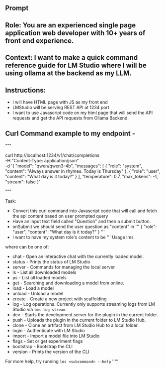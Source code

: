 Prompt
----------

## Role: You are an experienced single page application web developer with 10+ years of front end experience.  

## Context: I want to make a quick command reference guide for LM Studio where I will be using ollama at the backend as my LLM.  

## Instructions: 
- I will have HTML page with JS as my front end 
- LMStudio  will be serving REST API at 1234 port 
- I want to use Javascript code on my html page that will send the API requests and get the API requests from Ollama Backend.   

## Curl Command example to my endpoint - 

"""

curl http://localhost:1234/v1/chat/completions \
  -H "Content-Type: application/json" \
  -d '{
    "model": "qwen/qwen3-4b",
    "messages": [
      { "role": "system", "content": "Always answer in rhymes. Today is Thursday" },
      { "role": "user", "content": "What day is it today?" }
    ],
    "temperature": 0.7,
    "max_tokens": -1,
    "stream": false
}'

""" 


Task:
- Convert this curl command into Javascript code that will call and fetch the api content based on user prompted query    
- Have an input text field called "Question" and then a submit button.
- onSubmit we should send the user question as "content" in ''' { "role": "user", "content": "What day is it today?" } '''
- I want to have my system role's content to be
'''
Usage
lms <subcommand>

where <subcommand> can be one of:

- chat - Open an interactive chat with the currently loaded model.
- status - Prints the status of LM Studio
- server - Commands for managing the local server
- ls - List all downloaded models
- ps - List all loaded models
- get - Searching and downloading a model from online.
- load - Load a model
- unload - Unload a model
- create - Create a new project with scaffolding
- log - Log operations. Currently only supports streaming logs from LM Studio via `lms log stream`
- dev - Starts the development server for the plugin in the current folder.
- push - Uploads the plugin in the current folder to LM Studio Hub.
- clone - Clone an artifact from LM Studio Hub to a local folder.
- login - Authenticate with LM Studio
- import - Import a model file into LM Studio
- flags - Set or get experiment flags
- bootstrap - Bootstrap the CLI
- version - Prints the version of the CLI

For more help, try running `lms <subcommand> --help`
'''"
